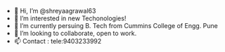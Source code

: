 - 👋 Hi, I’m @shreyaagrawal63
- 👀 I’m interested in new Techonologies!
- 🌱 I’m currently persuing B. Tech from Cummins College of Engg. Pune
- 💞️ I’m looking to collaborate, open to work.
- 📫 Contact : tele:9403233992

<!---
shreyaagrawal63/shreyaagrawal63 is a ✨ special ✨ repository because its `README.md` (this file) appears on your GitHub profile.
You can click the Preview link to take a look at your changes.
--->
